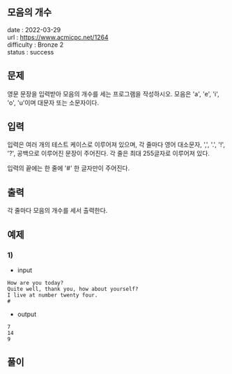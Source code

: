 모음의 개수
---

date : 2022-03-29   
url : https://www.acmicpc.net/1264   
difficulty : Bronze 2   
status : success

문제
---
영문 문장을 입력받아 모음의 개수를 세는 프로그램을 작성하시오. 모음은 'a', 'e', 'i', 'o', 'u'이며 대문자 또는 소문자이다.

입력
---
입력은 여러 개의 테스트 케이스로 이루어져 있으며, 각 줄마다 영어 대소문자, ',', '.', '!', '?', 공백으로 이루어진 문장이 주어진다. 각 줄은 최대 255글자로 이루어져 있다.

입력의 끝에는 한 줄에 '#' 한 글자만이 주어진다.

출력
---
각 줄마다 모음의 개수를 세서 출력한다.

예제
--

### 1)
- input
```
How are you today?
Quite well, thank you, how about yourself?
I live at number twenty four.
#
```

- output
```
7
14
9
```

풀이
---

